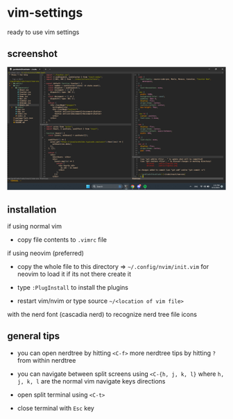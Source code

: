 # vim-settings

ready to use vim settings

## screenshot

![](./workspace.png)

## installation

if using normal vim
- copy file contents to `.vimrc` file

if using neovim (preferred)

- copy the whole file to this directory => `~/.config/nvim/init.vim` for neovim to load it
if its not there create it

- type `:PlugInstall` to install the plugins

- restart vim/nvim or type source `~/<location of vim file>`

with the nerd font (cascadia nerd) to recognize nerd tree file icons

## general tips

- you can open nerdtree by hitting `<C-f>`
more nerdtree tips by hitting `?` from within nerdtree

- you can navigate between split screens using `<C-{h, j, k, l}` where `h, j, k, l` are the normal vim navigate keys directions

- open split terminal using `<C-t>`
- close terminal with `Esc` key
